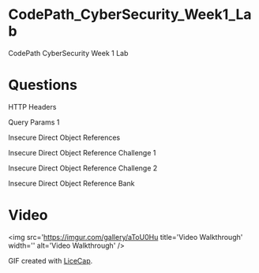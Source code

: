 # CodePath_CyberSecurity_Week1_Lab
CodePath CyberSecurity Week 1 Lab
# Questions
HTTP Headers

Query Params 1 

Insecure Direct Object References

Insecure Direct Object Reference Challenge 1

Insecure Direct Object Reference Challenge 2

Insecure Direct Object Reference Bank 


# Video

<img src='https://imgur.com/gallery/aToU0Hu title='Video Walkthrough' width='' alt='Video Walkthrough' />

GIF created with [LiceCap](http://www.cockos.com/licecap/).
